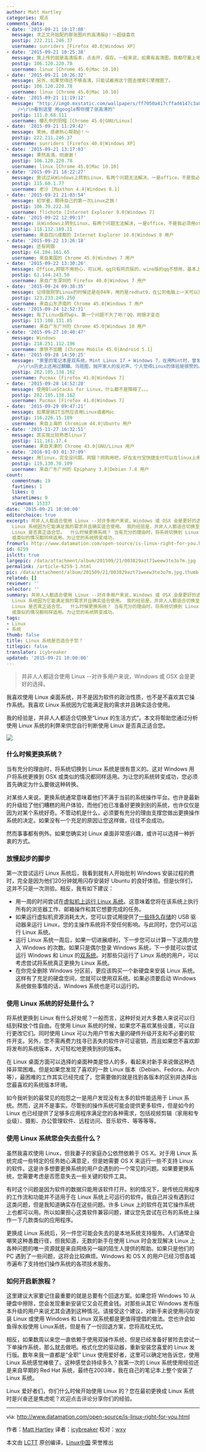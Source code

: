 ```yaml
---
author: Matt Hartley
categories: 观点
comments_data:
- date: '2015-09-21 10:17:08'
  message: 求正文开始配的那张图片的高清版@！～超级喜欢
  postip: 222.211.246.37
  username: sunriders [Firefox 40.0|Windows XP]
- date: '2015-09-21 10:25:38'
  message: 我上传的就是高清版本，点击开，保存。一般来说，如果有高清图，我都尽量上墙纸级高清的，因为我知道会有人喜欢用来做墙纸。当然——后果就是有时候有些慢。。
  postip: 106.120.220.78
  username: linux [Chrome 45.0|Mac 10.10]
- date: '2015-09-21 10:26:32'
  message: 另外，如果觉得还不够高清，只能试着用这个图去搜索引擎搜图了。
  postip: 106.120.220.78
  username: linux [Chrome 45.0|Mac 10.10]
- date: '2015-09-21 11:19:12'
  message: "http://img0.mxstatic.com/wallpapers/ff7050a417cffad4147c3a8d646d9361_large.jpeg<br
    />\r\n看到这里 用google帮你搜了张高清的"
  postip: 111.0.68.111
  username: 瞳孔中的阴暗 [Chrome 45.0|GNU/Linux]
- date: '2015-09-21 11:29:42'
  message: 笑纳，感谢热心帮助@！～
  postip: 222.211.246.37
  username: sunriders [Firefox 40.0|Windows XP]
- date: '2015-09-21 13:17:03'
  message: 果然高清，同谢谢！
  postip: 106.120.220.78
  username: linux [Chrome 45.0|Mac 10.10]
- date: '2015-09-21 18:22:27'
  message: 尝试过从Windows上转到Linux，有两个问题无法解决，一是office，不是我必须用office，而是周围的人都用office，不用没法互相传文件；二是QQ，大家都用QQ……
  postip: 115.60.1.77
  username: 老沙 [Maxthon 4.4|Windows 8.1]
- date: '2015-09-21 21:03:54'
  message: 初学者，期待自己的第一次Linux之旅！
  postip: 106.39.222.38
  username: flichote [Internet Explorer 9.0|Windows 7]
- date: '2015-09-22 12:09:17'
  message: 从Windows上转到Linux，有两个问题无法解决，一是office，不是我必须用office，而是周围的人都用office，不用没法互相传文件；二是QQ，大家都用QQ……
  postip: 118.112.189.11
  username: 来自四川成都的 Internet Explorer 10.0|Windows 8 用户
- date: '2015-09-22 13:26:18'
  message: 还有网银
  postip: 64.104.161.65
  username: 来自美国的 Chrome 45.0|Windows 7 用户
- date: '2015-09-22 13:30:26'
  message: Office,网银不用担心，可以用，qq只有网页版的，wine版的qq不想用，基本上，现在qq基本上都沦为工作工具了，其他时候很少用到
  postip: 61.144.243.50
  username: 来自广东深圳的 Firefox 40.0|Windows 7 用户
- date: '2015-09-24 09:38:35'
  message: 记得我刚学Linux的时候还是在04年，用的是redhat9，在公司电脑上一天可以重装3遍，不过学好了安装，对于Linux来说，是否适合我？毫无疑问，在服务器端是必选，桌面端，持保留态度，虽然现在ubuntu之类的桌面已经不错了，但是从windows转向linux时的习惯改变问题，软件适合度问题都很困扰
  postip: 123.233.245.250
  username: 来自山东济南的 Chrome 45.0|Windows 7 用户
- date: '2015-09-24 12:52:31'
  message: 有了Linux版的wps，第一个问题不大了吧？QQ，网银才变态
  postip: 113.108.131.85
  username: 来自广东广州的 Chrome 45.0|Windows 10 用户
- date: '2015-09-27 10:40:47'
  message: Windows
  postip: 218.251.112.196
  username: 拿铁不加糖 [Chrome Mobile 45.0|Android 5.1]
- date: '2015-09-28 14:50:25'
  message: "家里的笔记本是双系统，Mint Linux 17 + Windows 7，在用Mint时，曾发现Eclipse的一些不轨行为导致的操作失败（往没有权限的目录下写文件），不过问题不大，不影响开发时的心情。<br
    />\r\n历史上还用过麒麟、乌班图，抛开家人的反对声，个人觉得Linux的体验是很赞的。"
  postip: 202.105.138.162
  username: Pucmax [Firefox 41.0|Windows 7]
- date: '2015-09-28 14:52:28'
  message: 使用BlueStacks for Linux，什么都不是障碍了。。。
  postip: 202.105.138.162
  username: Pucmax [Firefox 41.0|Windows 7]
- date: '2015-09-29 09:47:21'
  message: 如果是搞IT当然应该用Linux或者Mac
  postip: 116.226.15.189
  username: 来自上海的 Chromium 44.0|Ubuntu 用户
- date: '2015-11-27 16:32:51'
  message: 其实我比较熟悉linux了
  postip: 111.161.17.4
  username: 来自天津的 Chrome 43.0|GNU/Linux 用户
- date: '2016-01-03 01:37:09'
  message: 用linux，完全没问题。网银？网购用吧，好在支付宝快捷支付可以在linux上用。qq？不用没影响，和家人联系喜欢打手话。游戏？己有ps3,psp,3ds等游戏机。
  postip: 119.130.70.109
  username: 来自广东广州的 Epiphany 3.8|Debian 7.8 用户
count:
  commentnum: 19
  favtimes: 1
  likes: 0
  sharetimes: 0
  viewnum: 15337
date: '2015-09-21 10:00:00'
editorchoice: true
excerpt: 并非人人都适合使用 Linux --对许多用户来说，Windows 或 OSX 会是更好的选择。  我喜欢使用 Linux 桌面系统，并不是因为软件的政治性质，也不是不喜欢其它操作系统。我喜欢
  Linux 系统因为它能满足我的需求并且确实适合使用。 我的经验是，并非人人都适合切换至Linux 的生活方式。本文将帮助您通过分析使用 Linux 系统的利弊来供您自行判断使用
  Linux 是否真正适合您。  什么时候更换系统？ 当有充分的理由时，将系统切换到 Linux 系统是很有意义的。这对 Windows 用户将系统更换到 OSX
  或类似的情况都同样适用。为让您的系统转变成功，
fromurl: http://www.datamation.com/open-source/is-linux-right-for-you.html
id: 6259
islctt: true
largepic: /data/attachment/album/201509/21/003829azt71weew3te3o7m.jpg
permalink: /article-6259-1.html
pic: /data/attachment/album/201509/21/003829azt71weew3te3o7m.jpg.thumb.jpg
related: []
reviewer: ''
selector: ''
summary: 并非人人都适合使用 Linux --对许多用户来说，Windows 或 OSX 会是更好的选择。  我喜欢使用 Linux 桌面系统，并不是因为软件的政治性质，也不是不喜欢其它操作系统。我喜欢
  Linux 系统因为它能满足我的需求并且确实适合使用。 我的经验是，并非人人都适合切换至Linux 的生活方式。本文将帮助您通过分析使用 Linux 系统的利弊来供您自行判断使用
  Linux 是否真正适合您。  什么时候更换系统？ 当有充分的理由时，将系统切换到 Linux 系统是很有意义的。这对 Windows 用户将系统更换到 OSX
  或类似的情况都同样适用。为让您的系统转变成功，
tags:
- Linux
- 系统
thumb: false
title: Linux 系统是否适合于您？
titlepic: false
translator: icybreaker
updated: '2015-09-21 10:00:00'
---
```



> 
> 并非人人都适合使用 Linux --对许多用户来说，Windows 或 OSX 会是更好的选择。
> 
> 
> 


我喜欢使用 Linux 桌面系统，并不是因为软件的政治性质，也不是不喜欢其它操作系统。我喜欢 Linux 系统因为它能满足我的需求并且确实适合使用。


我的经验是，并非人人都适合切换至“Linux 的生活方式”。本文将帮助您通过分析使用 Linux 系统的利弊来供您自行判断使用 Linux 是否真正适合您。


![](/data/attachment/album/201509/21/003829azt71weew3te3o7m.jpg)


### 什么时候更换系统？


当有充分的理由时，将系统切换到 Linux 系统是很有意义的。这对 Windows 用户将系统更换到 OSX 或类似的情况都同样适用。为让您的系统转变成功，您必须首先确定为什么要做这种转换。


对某些人来说，更换系统通常意味着他们不满于当前的系统操作平台。也许是最新的升级给了他们糟糕的用户体验，而他们也已准备好更换到别的系统，也许仅仅是因为对某个系统好奇。不管动机是什么，必须要有充分的理由支撑您做出更换操作系统的决定。如果没有一个充足的原因让您这样做，往往不会成功。


然而事事都有例外。如果您确实对 Linux 桌面非常感兴趣，或许可以选择一种折衷的方式。


### 放慢起步的脚步


第一次尝试运行 Linux 系统后，我看到就有人开始批判 Windows 安装过程的费时，完全是因为他们20分钟就用闪存安装好 Ubuntu 的良好体验。但是伙伴们，这并不只是一次测验。相反，我有如下建议：


* 用一周的时间尝试在[虚拟机上运行 Linux 系统](http://www.psychocats.net/ubuntu/virtualbox)。这意味着您将在该系统上执行所有的浏览器工作、邮箱操作和其它想要完成的任务。
* 如果运行虚拟机资源消耗太大，您可以尝试用提供了[一些持久存储](http://www.howtogeek.com/howto/14912/create-a-persistent-bootable-ubuntu-usb-flash-drive/)的 USB 驱动器来运行 Linux，您的主操作系统将不受任何影响。与此同时，您仍可以运行 Linux 系统。
* 运行 Linux 系统一周后，如果一切进展顺利，下一步您可以计算一下这周内登入 Windows 的次数。如果只是偶尔登录 Windows 系统，下一步就可以尝试运行 Windows 和 Linux 的[双系统](http://www.linuxandubuntu.com/home/dual-boot-ubuntu-15-04-14-10-and-windows-10-8-1-8-step-by-step-tutorial-with-screenshots)。对那些只运行了 Linux 系统的用户，可以考虑尝试将系统真正更换为 Linux 系统。
* 在你完全删除 Windows 分区前，更应该购买一个新硬盘来安装 Linux 系统。这样有了充足的硬盘空间，您就可以使用双系统。如果必须要启动 Windows 系统做些事情的话，Windows 系统也是可以运行的。


### 使用 Linux 系统的好处是什么？


将系统更换到 Linux 有什么好处呢？一般而言，这种好处对大多数人来说可以归结到释放个性自由。在使用 Linux 系统的时候，如果您不喜欢某些设置，可以自行更改它们。同时使用 Linux 可以为用户节省大量的硬件升级开支和不必要的软件开支。另外，您不需再费力找寻已丢失的软件许可证密钥，而且如果您不喜欢即将发布的系统版本，大可轻松地更换到别的版本。


在 Linux 桌面方面可以选择的桌面种类是惊人的多，看起来对新手来说做这种选择非常困难。但是如果您发现了喜欢的一款 Linux 版本（Debian、Fedora、Arch等），最困难的工作其实已经完成了，您需要做的就是找到各版本的区别并选择出您最喜欢的系统版本环境。


如今我听到的最常见的抱怨之一是用户发现没有太多的软件能适用于 Linux 系统。然而，这并不是事实。尽管别的操作系统可能会提供更多软件，但是如今的 Linux 也已经提供了足够多应用程序满足您的各种需求，包括视频剪辑（家用和专业级）、摄影、办公管理软件、远程访问、音乐软件、等等等等。


### 使用 Linux 系统您会失去些什么？


虽然我喜欢使用 Linux，但我妻子的家庭办公依然依赖于 OS X。对于用 Linux 系统完成一些特定的任务她心满意足，但是她需要 OS X 来运行一些不支持 Linux 的软件。这是许多想要更换系统的用户会遇到的一个常见的问题。如果要更换系统，您需要考虑是否愿意失去一些关键的软件工具。


有时这个问题是因为软件的数据只能用该软件打开。别的情况下，是传统应用程序的工作流和功能并不适用于在 Linux 系统上可运行的软件。我自己并没有遇到过这类问题，但是我知道确实存在这些问题。许多 Linux 上的软件在其它操作系统上也都可以用。所以如果担心这类软件兼容问题，建议您先尝试在已有的系统上操作一下几款类似的应用程序。


更换成 Linux 系统后，另一件您可能会失去的是本地系统支持服务。人们通常会嘲笑这种愚蠢行径，但我知道，无数的新手在使用 Linux 时会发现解决 Linux 上各种问题的唯一资源就是来自网络另一端的陌生人提供的帮助。如果只是他们的 PC 遇到了一些问题，这将会比较麻烦。Windows 和 OS X 的用户已经习惯各城市遍布了支持他们操作系统的各项技术服务。


### 如何开启新旅程？


这里建议大家要记住最重要的就是总要有个回退方案。如果您将 Windows 10 从硬盘中擦除，您会发现重新安装它又会花费金钱。对那些从其它 Windows 发布版本升级的用户来说尤其会遇到这种情况。请接受这个建议，对新手来说使用闪存安装 Linux 或使用 Windows 和 Linux 双系统都是更值得提倡的做法。您也许会如鱼得水般使用 Linux系统，但是有了一份回退方案，您将高枕无忧。


相反，如果数周以来您一直依赖于使用双操作系统，但是已经准备好冒险去尝试一下单操作系统，那么就去做吧。格式化您的驱动器，重新安装您喜爱的 Linux 发行版。数年来我一直都是“全职” Linux 使用爱好者，这里可以确定地告诉您，使用 Linux 系统感觉棒极了。这种感觉会持续多久？我第一次的 Linux 系统使用经验还是来自早期的 Red Hat 系统，最终在2003年，我在自己的笔记本上整个安装了 Linux 系统。


Linux 爱好者们，你们什么时候开始使用 Linux 的？您在最初更换成 Linux 系统时是兴奋还是焦虑呢？欢迎点击评论分享你们的经验。




---


via: <http://www.datamation.com/open-source/is-linux-right-for-you.html>


作者：[Matt Hartley](http://www.datamation.com/author/Matt-Hartley-3080.html) 译者：[icybreaker](https://github.com/icybreaker) 校对：[wxy](https://github.com/wxy)


本文由 [LCTT](https://github.com/LCTT/TranslateProject) 原创编译，[Linux中国](https://linux.cn/) 荣誉推出